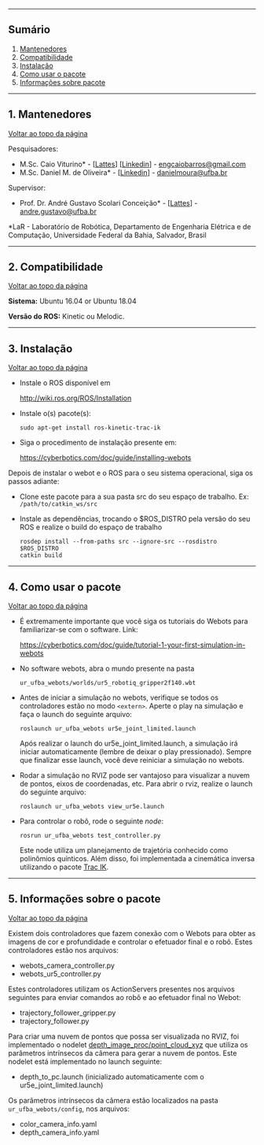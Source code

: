 <a id="top"></a>

------------
## Sumário

1. [Mantenedores](#1.0)
2. [Compatibilidade](#2.0)
3. [Instalação](#3.0)
4. [Como usar o pacote](#4.0) 
5. [Informações sobre pacote](#4.0) 


---
<a name="1.0"></a>
## 1. Mantenedores
 [Voltar ao topo da página](#top)

Pesquisadores:
- M.Sc. Caio Viturino* - [[Lattes](http://lattes.cnpq.br/4355017524299952)] [[Linkedin](https://www.linkedin.com/in/engcaiobarros/)] - engcaiobarros@gmail.com
- M.Sc. Daniel M. de Oliveira* - [[Linkedin](https://www.linkedin.com/in/daniel-moura-de-oliveira-9b6754120/)] - danielmoura@ufba.br 

Supervisor:
- Prof. Dr. André Gustavo Scolari Conceição* - [[Lattes](http://lattes.cnpq.br/6840685961007897)] - andre.gustavo@ufba.br

*LaR - Laboratório de Robótica, Departamento de Engenharia Elétrica e de Computação, Universidade Federal da Bahia, Salvador, Brasil

---
<a name="2.0"></a>
## 2. Compatibilidade
[Voltar ao topo da página](#top)

**Sistema:** Ubuntu 16.04 or Ubuntu 18.04

**Versão do ROS:** Kinetic ou Melodic.

---
<a name="3.0"></a>
## 3. Instalação
[Voltar ao topo da página](#top)

- Instale o ROS disponível em 

  http://wiki.ros.org/ROS/Installation

- Instale o(s) pacote(s):

  ```shell
  sudo apt-get install ros-kinetic-trac-ik
  ```

- Siga o procedimento de instalação presente em:

  https://cyberbotics.com/doc/guide/installing-webots

Depois de instalar o webot e o ROS para o seu sistema operacional, siga os passos adiante:

- Clone este pacote para a sua pasta src do seu espaço de trabalho. 
  Ex: `/path/to/catkin_ws/src`

- Instale as dependências, trocando o $ROS_DISTRO pela versão do seu ROS e realize o build do espaço de trabalho
     ```shell
     rosdep install --from-paths src --ignore-src --rosdistro $ROS_DISTRO
     catkin build
     ```

---
<a name="4.0"></a>
## 4. Como usar o pacote
[Voltar ao topo da página](#top)

- É extremamente importante que você siga os tutoriais do Webots para familiarizar-se com o software. Link:

  https://cyberbotics.com/doc/guide/tutorial-1-your-first-simulation-in-webots

- No software webots, abra o mundo presente na pasta 

  `ur_ufba_webots/worlds/ur5_robotiq_gripper2f140.wbt`

- Antes de iniciar a simulação no webots, verifique se todos os controladores estão no modo `<extern>`. Aperte o play na simulação e faça o launch do seguinte arquivo:

     ```
     roslaunch ur_ufba_webots ur5e_joint_limited.launch
     ```
     Após realizar o launch do ur5e_joint_limited.launch, a simulação irá iniciar automaticamente (lembre de deixar o play pressionado). Sempre que finalizar esse launch, você deve reiniciar a simulação no webots.

- Rodar a simulação no RVIZ pode ser vantajoso para visualizar a nuvem de pontos, eixos de coordenadas, etc. Para abrir o rviz, realize o launch do seguinte arquivo:
     ```
     roslaunch ur_ufba_webots view_ur5e.launch
     ```

- Para controlar o robô, rode o seguinte *node*:
     ```
     rosrun ur_ufba_webots test_controller.py
     ```
  Este node utiliza um planejamento de trajetória conhecido como polinômios quínticos. Além disso, foi implementada a cinemática inversa utilizando o pacote [Trac IK](http://wiki.ros.org/trac_ik).

---
<a name="5.0"></a>
## 5. Informações sobre o pacote
[Voltar ao topo da página](#top)

Existem dois controladores que fazem conexão com o Webots para obter as imagens de cor e profundidade e controlar o efetuador final e o robô. Estes controladores estão nos arquivos:
- webots_camera_controller.py
- webots_ur5_controller.py

Estes controladores utilizam os ActionServers presentes nos arquivos seguintes para enviar comandos ao robô e ao efetuador final no Webot:
- trajectory_follower_gripper.py
- trajectory_follower.py

Para criar uma nuvem de pontos que possa ser visualizada no RVIZ, foi implementado o nodelet [depth_image_proc/point_cloud_xyz](depth_image_proc/point_cloud_xyz) que utiliza os parâmetros intrínsecos da câmera para gerar a nuvem de pontos. Este nodelet está implementado no launch seguinte:
- depth_to_pc.launch (inicializado automaticamente com o ur5e_joint_limited.launch)

Os parâmetros intrínsecos da câmera estão localizados na pasta `ur_ufba_webots/config`, nos arquivos:
- color_camera_info.yaml
- depth_camera_info.yaml
